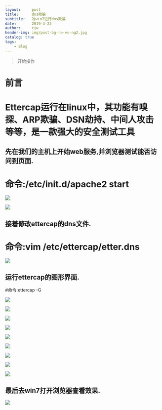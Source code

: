 ```yaml
---
layout:     post
title:      dns欺骗
subtitle:   对win7进行dns欺骗
date:       2019-3-23
author:     cjw
header-img: img/post-bg-re-vs-ng2.jpg
catalog: true
tags:
    - Blog
---
```


>开始操作

# 前言
# Ettercap运行在linux中，其功能有嗅探、ARP欺骗、DSN劫持、中间人攻击等等，是一款强大的安全测试工具
## 先在我们的主机上开始web服务,并浏览器测试能否访问到页面.

# 命令:/etc/init.d/apache2 start

![](https://s2.ax1x.com/2019/03/23/AG2g8f.md.png)

![](https://s2.ax1x.com/2019/03/23/AG2228.md.png)

## 接着修改ettercap的dns文件.

# 命令:vim /etc/ettercap/etter.dns

![](https://s2.ax1x.com/2019/03/23/AGfU2V.md.png)

## 运行ettercap的图形界面.

#命令:ettercap -G

![](https://s2.ax1x.com/2019/03/23/AGfN80.png)

![](https://s2.ax1x.com/2019/03/23/AGfQKS.png)

![](https://s2.ax1x.com/2019/03/23/AGfavT.png)

![](https://s2.ax1x.com/2019/03/23/AGf8Ej.md.png)

![](https://s2.ax1x.com/2019/03/23/AGftCq.png)

![](https://s2.ax1x.com/2019/03/23/AGfJ5n.md.png)

![](https://s2.ax1x.com/2019/03/23/AGfKv8.md.png)

![](https://s2.ax1x.com/2019/03/23/AGfGUs.md.png)

![](https://s2.ax1x.com/2019/03/23/AGfugf.md.png)

## 最后去win7打开浏览器查看效果.

![](https://s2.ax1x.com/2019/03/23/AGflDg.md.png)
